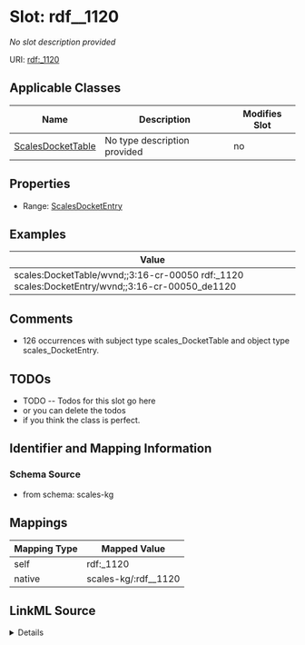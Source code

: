 

# Slot: rdf__1120


_No slot description provided_





URI: [rdf:_1120](http://www.w3.org/1999/02/22-rdf-syntax-ns#_1120)



<!-- no inheritance hierarchy -->





## Applicable Classes

| Name | Description | Modifies Slot |
| --- | --- | --- |
| [ScalesDocketTable](../classes/ScalesDocketTable.md) | No type description provided |  no  |







## Properties

* Range: [ScalesDocketEntry](../classes/ScalesDocketEntry.md)






## Examples

| Value |
| --- |
| scales:DocketTable/wvnd;;3:16-cr-00050 rdf:_1120 scales:DocketEntry/wvnd;;3:16-cr-00050_de1120 |

## Comments

* 126 occurrences with subject type scales_DocketTable and object type scales_DocketEntry.

## TODOs

* TODO -- Todos for this slot go here
* or you can delete the todos
* if you think the class is perfect.

## Identifier and Mapping Information







### Schema Source


* from schema: scales-kg




## Mappings

| Mapping Type | Mapped Value |
| ---  | ---  |
| self | rdf:_1120 |
| native | scales-kg/:rdf__1120 |




## LinkML Source

<details>
```yaml
name: rdf__1120
description: No slot description provided
todos:
- TODO -- Todos for this slot go here
- or you can delete the todos
- if you think the class is perfect.
comments:
- 126 occurrences with subject type scales_DocketTable and object type scales_DocketEntry.
examples:
- value: scales:DocketTable/wvnd;;3:16-cr-00050 rdf:_1120 scales:DocketEntry/wvnd;;3:16-cr-00050_de1120
from_schema: scales-kg
rank: 1000
slot_uri: rdf:_1120
alias: rdf__1120
domain_of:
- scales_DocketTable
range: scales_DocketEntry

```
</details>